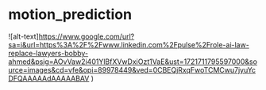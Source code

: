 # motion_prediction



![alt-text]https://www.google.com/url?sa=i&url=https%3A%2F%2Fwww.linkedin.com%2Fpulse%2Frole-ai-law-replace-lawyers-bobby-ahmed&psig=AOvVaw2i401YlBfXVwDxiOzt1VaE&ust=1721711795597000&source=images&cd=vfe&opi=89978449&ved=0CBEQjRxqFwoTCMCwu7jyuYcDFQAAAAAdAAAAABAV
)
